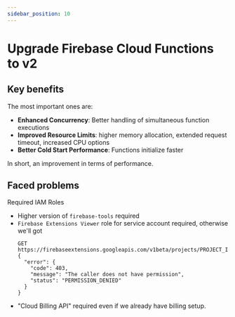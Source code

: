 ```yaml
---
sidebar_position: 10
---
```


# Upgrade Firebase Cloud Functions to v2

## Key benefits

The most important ones are:

- **Enhanced Concurrency**: Better handling of simultaneous function executions
- **Improved Resource Limits**: higher memory allocation, extended request timeout, increased CPU options
- **Better Cold Start Performance**: Functions initialize faster

In short, an improvement in terms of performance.

## Faced problems

Required IAM Roles

- Higher version of `firebase-tools` required
- `Firebase Extensions Viewer` role for service account required, otherwise we'll got
  ```
  GET https://firebaseextensions.googleapis.com/v1beta/projects/PROJECT_ID/instances
  {
    "error": {
      "code": 403,
      "message": "The caller does not have permission",
      "status": "PERMISSION_DENIED"
    }
  }
  ```
- "Cloud Billing API" required even if we already have billing setup.
